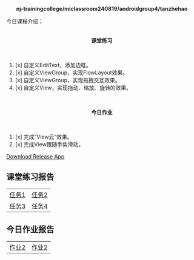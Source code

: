 <div>
    <p align="center">
        <strong>nj-trainingcollege/miclassroom240819/androidgroup4/tanzhehao</strong>
        <br>
    </p>
    今日课程介绍；
    <br><br>
    <p align="center"><strong>课堂练习</strong></p>
    <br>
</div>

1. [x] 自定义EditText，添加边框。
2. [x] 自定义ViewGroup，实现FlowLayout效果。
3. [x] 自定义ViewGroup，实现拖拽交互效果。
4. [x] 自定义View，实现拖动、缩放、旋转的效果。

<div>
    <br>
    <p align="center"><strong>今日作业</strong></p>
    <br>
</div>

1. [x] 完成“View云”效果。
2. [x] 完成View跟随手势滑动。

<div>
    <a href="app/release/app-release.apk?inline=false">Download Release App</a>
    <br>
</div>

## 课堂练习报告

|                         |                         |
| ----------------------- | ----------------------- |
| [任务1](Day8-Train1.md) | [任务2](Day8-Train2.md) |
| [任务3](Day8-Train3.md) | [任务4](Day8-Train4.md) |

## 今日作业报告

|                      |                      |
| -------------------- | -------------------- |
| [作业2](Day8-HW1.md) | [作业2](Day8-HW2.md) |

